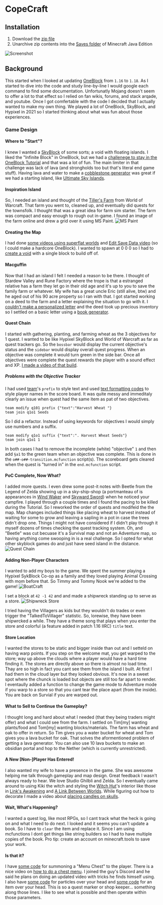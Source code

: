 # CopeCraft

## Installation
1. Download the [zip file](https://github.com/kirbycope/CopeCraft/archive/refs/heads/main.zip)
1. Unarchive zip contents into the [Saves folder](https://help.minecraft.net/hc/en-us/articles/4409159214605-Managing-Data-and-Game-Storage-in-Minecraft-Java-Edition) of Minecraft Java Edition

![Screenshot](/halfhill.png)

## Background

This started when I looked at updating [OneBlock](https://ijaminecraft.com/map/oneblock/) from `1.16` to `1.18`. As I started to dive into the code and study line-by-line I would google each command to find some documentation. Unfortunatly Mojang doesn't seem to offer a lot to that effect so I relied on fan wikis, forums, and stack arqade, and youtube. Once I got comfertable with the code I decided that I actually wanted to make my own thing. We played a lot of OneBlock, SkyBlock, and Hypixel in 2021 so I started thinking about what was fun about those experiences.

### Game Design

#### Where to "Start"?
I knew I wanted a [SkyBlock](https://ijaminecraft.com/map/oneblock/) of some sorts; a void with floating islands. I liked the "Infinite Block" in OneBlock, but we had a [challenege to stay in the OneBlock Tutorial](https://www.youtube.com/watch?v=cJLI-uavbic) and that was a lot of fun. The main limiter in that challenge was lack of lava (and strongholds too but that's literal end game stuff). Having lava and water to make a [cobblestone generator](https://www.youtube.com/watch?v=eqhY4J2XIWQ) was great if we had a starting island, like [Ultimate Sky Islands](https://www.minecraftmaps.com/survival-maps/ultimate-sky-islands).

#### Inspiration Island
So, I needed an island and thought of the [Tiller's Farm](https://www.wowhead.com/faction=1272/the-tillers) from World of Warcraft. That farm you went to, cleaned up, and eventually did quests for the townsfolk. I thought that was a great idea for farm sim starter. The farm was compact and easy enough to rough out in-game. I found an image of the farm online and drew a grid over it using MS Paint.
![MS Paint](/_documentation/2021-12-18_21-11-38.png)

#### Creating the Map
I had done [some videos using superflat worlds](https://www.youtube.com/c/TimothyCopedotcom/search?query=minecraft%20minute) and [Edit Save Data video](https://www.youtube.com/watch?v=Kj18XY_SZA8) (so I could make a hardcore OneBlock). I wanted to spawn at 0 0 0 so I had to [create a void](https://github.com/kirbycope/CopeCraft/wiki/Create-a-Void-World) with a single block to build off of.

#### Macguffin
Now that I had an island I felt I needed a reason to be there. I thought of Stardew Valley and Rune Factory where the trope is that a estranged relative has a farm they let go in their old age and it's up to you to save the family farm or whatever. My wife has a great uncle Eric (still alive, btw) and he aged out of his 90 acre property so I ran with that. I got started working on a deed to the farm and a letter explaining the situation to go with it. I [couldn't make a personalized letter](https://bugs.mojang.com/browse/MC-103171) and the deed took up precious inventory so I settled on a basic letter using a [book generator](https://minecraft.tools/en/book.php).

#### Quest Chain
I started with gathering, planting, and farming wheat as the 3 objectives for 1 quest. I wanted to be like Hypixel SkyBlock and World of Warcraft as far as quest trackers go. So the `bossbar` would display the current objective's status and the `sidebar` would display overall quest progress. When an objective was complete it would turn green in the side bar. Once all objectives were complete the quest rewards the player with a sound effect and XP. [I made a video of that build](https://www.youtube.com/watch?v=UzjNcDLpynY).

##### Problems with the Objective Tracker
I had used [team](https://minecraft.fandom.com/wiki/Commands/team)'s `prefix` to style text and used [text formatting codes](https://minecraft.fandom.com/wiki/Formatting_codes) to style player names in the score board. It was quite messy and immeditaly clearly an issue when quest had the same item as pat of two objectives.
```
team modify q101 prefix {"text":"Harvest Wheat "}
team join q1o1 Seeds
```
So I did a refactor. Instead of using keywords for objectives I would simply use numbers and a suffix.
```
team modify q1o1 suffix {"text":". Harvest Wheat Seeds"}
team join q1o1 1
```
In both cases I had to remove the incomplete (white) "objective" `1` and then add `§a1` to the green team when an objective was complete. This is done in the `o##-o##-transition.mcfunction` script(s). The scoreboard gets cleared when the quest is "turned in" in the `end.mcfunction` script.

#### PoC Complete, Now What?
I added more quests. I even drew some post-it notes with Beetle from the Legend of Zelda showing up in a sky-ship-shop (a portmanteau of is appearances in [Wind Waker](https://www.zeldadungeon.net/wiki/images/2/21/Beedle%27s-Shop-Ship.png) and [Skyward Sword](https://www.zeldadungeon.net/wiki/images/c/cb/Beedle%27s_Air_Shop_-_Skyward_Sword_Wii.png)) when he noticed your campfire. I played through a couple times and I found the pacing to be killed during the Tutorial. So I reworked the order of quests and modifeid the the map. Map changes included things like placing wheat to harvest instead of waiting for some to grow and leaving a sapling in a pot in case the trees didn't drop one. Things I might not have considered if I didn't play through it myself dozens of times checking the quest tracking system. Oh, and "Beetle" was cut becuase it's a Survival map and not an Adventure map, so having anything come swooping in is a real challenge. So I opted for what other skyblock games do and just have seed island in the distance.
![Quest Chain](/_documentation/quest-chain.png)

#### Adding Non-Player Characters
I wanted to add my boys to the game. We spent the summer playing a Hypixel SykBlock Co-op as a family and they loved playing Animal Crossing with mom before that. So Timmy and Tommy Nook we're added to the game!
![BoatCraft](/_documentation/boat-craft.png)

I set a block at `42 -1 42` and and made a shipwreck standing up to serve as a store.
![Shipwreck Store](/_documentation/shipwreck-store.png)

I tried having the Villagers as kids but they wouldn't do trades or even trigger the "TalkedToVillager" statistic. So, lorewise, they have been shipwrcked a while. They have a theme song that plays when you enter the store and colorful (a feature added in patch 1.16 IIRC) `title` text.

#### Store Location
I wanted the stores to be static and bigger inside than out and I setteld on having warp points. If you step on the welcome mat, you get warped to the store; way up above the clouds where a player would have a hard time finding it. The stores are directly above so there is almost no load time. Thay are so high in fact you cant see them from the island I built. At first I had them in the cloud layer but they looked obvious. It's now in a sweet spot where the chunck is loaded but objects are still too far apart to render. I eventaully added a function to change the game mode to Adventure mode if you warp to a store so that you cant tear the place apart (from the inside). You are back on Survial if you are warped out.

#### What to Sell to Continue the Gameplay?
I thought long and hard about what I needed (that they being traders might offer) and what I could see from the farm. I settled on Tim[my] wanting plants/food and Tom[my] wanting blocks/materials. The farm has wheat and oak to offer in return. So Tim gives you a water bucket for wheat and Tom gives you a lava bucket for oak. That solves the aformentioned problem of getting a lava generator. You can also use 10 lava buckets to make an obsidian portal and hop to the Nether (which is currently unrestricted).

#### A New [Non-]Player Has Entered!
I also wanted my wife to have a presence in the game. She was awesome helping me talk through gameplay and map design. Great feedback I wasn't always ready to hear. We love Studio Ghilbli and Zelda. So I eventually came around to using Kiki the witch and styling the [Witch Hut](https://minecraftpc.fandom.com/wiki/Witch_Hut)'s interior like those in [Link's Awakening](https://www.zeldadungeon.net/Zelda04/Walkthrough/S01/010.jpg) and [A Link Between Worlds](https://static.wikia.nocookie.net/zelda/images/e/e6/Witch.png). While figuring out how to decorate I made a video about [placing candles on skulls](https://www.youtube.com/watch?v=e1xp99aI0yU).

#### Wait, What's Happening?
I wanted a quest log, like most RPGs, so I cant track what the heck is going on and what I need to do next. I looked and it seems you can't update a book. So I have to `clear` the item and replace it. Since I am using mcfunctions I dont get things like string builders so I had to have multiple copies of the book. Pro tip: create an account on minecraft.tools to save your work.

#### Is that it?
I have [some code](https://github.com/kirbycope/CopeCraft/wiki/Summon-Chest-Minecart-to-Your-Head) for summoning a "Menu Chest" to the player. There is a nice video on [how to do a chest menu](https://www.youtube.com/watch?v=OOuRyx0Ipe4). I joined the guy's Discord and he said he plans on doing an updated video with  tricks he finds himself using.
</br>
I also have  [some code](https://github.com/kirbycope/CopeCraft/wiki/Create-Particle-Over-Your-Head) for particles over your head and [some code](https://github.com/kirbycope/CopeCraft/wiki/Hover-Item-Over-Your-Head) for an item over your head. This is so a quest marker or shop keeper... something along those lines. I like to see what is possible and then operate within those parameters.
